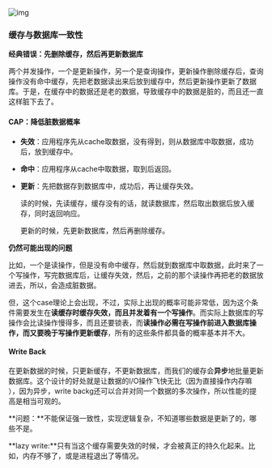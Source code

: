 ![img](https://img-blog.csdnimg.cn/20190425140401529.jpg?x-oss-process=image/watermark,type_ZmFuZ3poZW5naGVpdGk,shadow_10,text_aHR0cHM6Ly9ibG9nLmNzZG4ubmV0L0Z1dHVyZV9MTA==,size_16,color_FFFFFF,t_70)

### 缓存与数据库一致性

**经典错误：先删除缓存，然后再更新数据库**

两个并发操作，一个是更新操作，另一个是查询操作，更新操作删除缓存后，查询操作没有命中缓存，先把老数据读出来后放到缓存中，然后更新操作更新了数据库。于是，在缓存中的数据还是老的数据，导致缓存中的数据是脏的，而且还一直这样脏下去了。

#### CAP：降低脏数据概率

- **失效**：应用程序先从cache取数据，没有得到，则从数据库中取数据，成功后，放到缓存中。

- **命中**：应用程序从cache中取数据，取到后返回。

- **更新**：先把数据存到数据库中，成功后，再让缓存失效。

  读的时候，先读缓存，缓存没有的话，就读数据库，然后取出数据后放入缓存，同时返回响应。

  更新的时候，先更新数据库，然后再删除缓存。

**仍然可能出现的问题**

比如，一个是读操作，但是没有命中缓存，然后就到数据库中取数据，此时来了一个写操作，写完数据库后，让缓存失效，然后，之前的那个读操作再把老的数据放进去，所以，会造成脏数据。

但，这个case理论上会出现，不过，实际上出现的概率可能非常低，因为这个条件需要发生在**读缓存时缓存失效，而且并发着有一个写操作**。而实际上数据库的写操作会比读操作慢得多，而且还要锁表，而**读操作必需在写操作前进入数据库操作，而又要晚于写操作更新缓存**，所有的这些条件都具备的概率基本并不大。

#### Write Back

在更新数据的时候，只更新缓存，不更新数据库，而我们的缓存会**异步**地批量更新数据库。这个设计的好处就是让数据的I/O操作飞快无比（因为直接操作内存嘛 ），因为异步，write backg还可以合并对同一个数据的多次操作，所以性能的提高是相当可观的。

**问题：**不能保证强一致性，实现逻辑复杂，不知道哪些数据是更新了的，哪些不是。

**lazy write:**只有当这个缓存需要失效的时候，才会被真正的持久化起来。比如，内存不够了，或是进程退出了等情况。